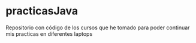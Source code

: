 # practicasJava
Repositorio con código de los cursos que he tomado
para poder continuar mis practicas en diferentes laptops
